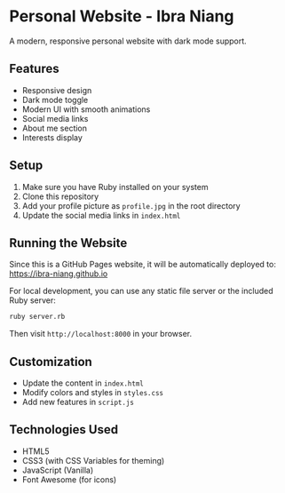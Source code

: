 # Personal Website - Ibra Niang

A modern, responsive personal website with dark mode support.

## Features

- Responsive design
- Dark mode toggle
- Modern UI with smooth animations
- Social media links
- About me section
- Interests display

## Setup

1. Make sure you have Ruby installed on your system
2. Clone this repository
3. Add your profile picture as `profile.jpg` in the root directory
4. Update the social media links in `index.html`

## Running the Website

Since this is a GitHub Pages website, it will be automatically deployed to:
https://ibra-niang.github.io

For local development, you can use any static file server or the included Ruby server:

```bash
ruby server.rb
```

Then visit `http://localhost:8000` in your browser.

## Customization

- Update the content in `index.html`
- Modify colors and styles in `styles.css`
- Add new features in `script.js`

## Technologies Used

- HTML5
- CSS3 (with CSS Variables for theming)
- JavaScript (Vanilla)
- Font Awesome (for icons)
